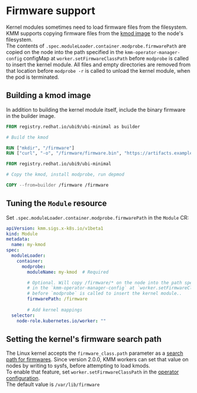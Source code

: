 # Firmware support

Kernel modules sometimes need to load firmware files from the filesystem.
KMM supports copying firmware files from the [kmod image](kmod_image.md)
to the node's filesystem.  
The contents of `.spec.moduleLoader.container.modprobe.firmwarePath` are copied
on the node into the path specified in the `kmm-operator-manager-config` configMap
at `worker.setFirmwareClassPath` before `modprobe` is called to insert the kernel module.
All files and empty directories are removed from that location before `modprobe -r` is called to unload the kernel
module, when the pod is terminated.

## Building a kmod image

In addition to building the kernel module itself, include the binary firmware in the builder image.

```dockerfile
FROM registry.redhat.io/ubi9/ubi-minimal as builder

# Build the kmod

RUN ["mkdir", "/firmware"]
RUN ["curl", "-o", "/firmware/firmware.bin", "https://artifacts.example.com/firmware.bin"]

FROM registry.redhat.io/ubi9/ubi-minimal

# Copy the kmod, install modprobe, run depmod

COPY --from=builder /firmware /firmware
```

## Tuning the `Module` resource

Set `.spec.moduleLoader.container.modprobe.firmwarePath` in the `Module` CR:

```yaml
apiVersion: kmm.sigs.x-k8s.io/v1beta1
kind: Module
metadata:
  name: my-kmod
spec:
  moduleLoader:
    container:
      modprobe:
        moduleName: my-kmod  # Required

        # Optional. Will copy /firmware/* on the node into the path specified
        # in the `kmm-operator-manager-config` at `worker.setFirmwareClassPath`
        # before `modprobe` is called to insert the kernel module..
        firmwarePath: /firmware
        
        # Add kernel mappings
  selector:
    node-role.kubernetes.io/worker: ""
```

## Setting the kernel's firmware search path

The Linux kernel accepts the `firmware_class.path` parameter as a
[search path for firmwares](https://www.kernel.org/doc/html/latest/driver-api/firmware/fw_search_path.html).
Since version 2.0.0, KMM workers can set that value on nodes by writing to sysfs, before attempting to load kmods.  
To enable that feature, set `worker.setFirmwareClassPath` in the
[operator configuration](configure.md#workersetfirmwareclasspath).  
The default value is `/var/lib/firmware`

